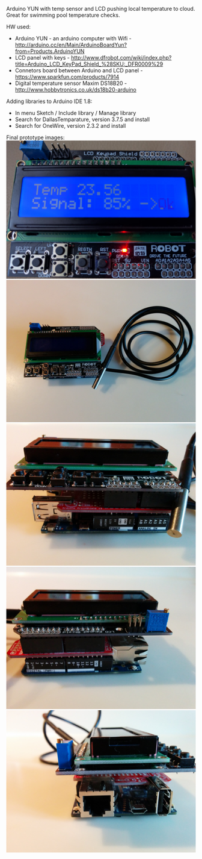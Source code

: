 Arduino YUN with temp sensor and LCD pushing local temperature to cloud. Great for swimming pool temperature checks.

HW used:
- Arduino YUN - an arduino computer with Wifi - http://arduino.cc/en/Main/ArduinoBoardYun?from=Products.ArduinoYUN
- LCD panel with keys - http://www.dfrobot.com/wiki/index.php?title=Arduino_LCD_KeyPad_Shield_%28SKU:_DFR0009%29
- Connetors board between Arduino and LCD panel - https://www.sparkfun.com/products/7914
- Digital temperature sensor Maxim DS18B20 - http://www.hobbytronics.co.uk/ds18b20-arduino

Adding libraries to Arduino IDE 1.8:
- In menu Sketch / Include library / Manage library 
- Search for DallasTemparature, version 3.7.5 and install
- Search for OneWire, version 2.3.2 and install

Final prototype images:
![image1](/images/IMG_20160529_170516.jpg)
![image1](/images/IMG_20141122_150217.jpg)
![image2](/images/IMG_20141122_150231.jpg)
![image3](/images/IMG_20141122_150239.jpg)
![image4](/images/IMG_20141122_150247.jpg)
